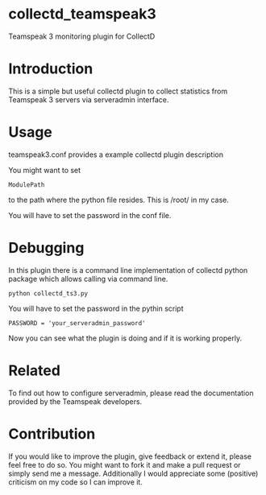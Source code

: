 collectd_teamspeak3
===================

Teamspeak 3 monitoring plugin for CollectD

# Introduction

This is a simple but useful collectd plugin to collect statistics from Teamspeak 3 servers via serveradmin interface.

# Usage

teamspeak3.conf provides a example collectd plugin description

You might want to set

	ModulePath

to the path where the python file resides. This is /root/ in my case.

You will have to set the password in the conf file.

# Debugging

In this plugin there is a command line implementation of collectd python package which allows calling via command line.

	python collectd_ts3.py

You will have to set the password in the pythin script

	PASSWORD = 'your_serveradmin_password'

Now you can see what the plugin is doing and if it is working properly.

# Related

To find out how to configure serveradmin, please read the documentation provided by the Teamspeak developers.

# Contribution

If you would like to improve the plugin, give feedback or extend it, please feel free to do so.
You might want to fork it and make a pull request or simply send me a message. Additionally I would appreciate some (positive) criticism on my code so I can improve it.